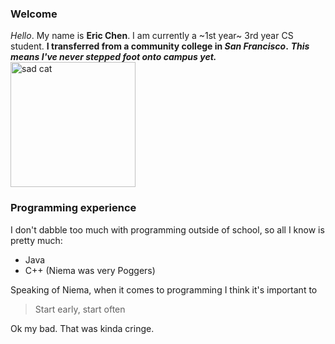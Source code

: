 ### Welcome
*Hello*. My name is **Eric Chen**.  I am currently a ~1st year~ 3rd year CS student.  **I transferred from a community college in _San Francisco_.**  ***This means I've never stepped foot onto campus yet.***
<br>
<img src="https://i.pinimg.com/originals/54/a4/00/54a4008daad4565a9b5db1b94e59c74c.jpg" alt="sad cat" width="200" height="200"/>

### Programming experience
I don't dabble too much with programming outside of school, so all I know is pretty much:
- Java
- C++ (Niema was very Poggers)

Speaking of Niema, when it comes to programming I think it's important to 
> Start early, start often

Ok my bad.  That was kinda cringe.

